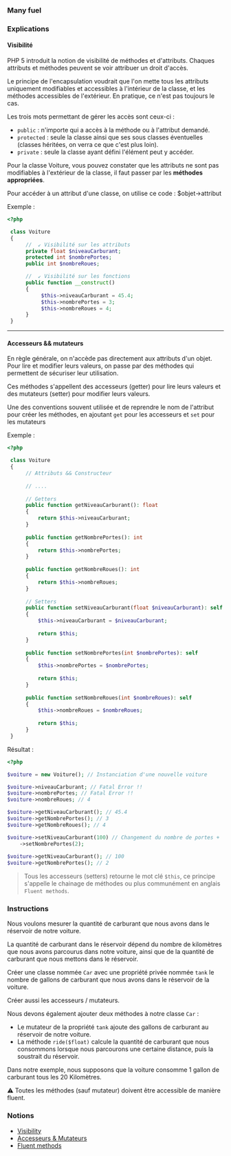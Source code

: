 ### Many fuel

### Explications

#### Visibilité

PHP 5 introduit la notion de visibilité de méthodes et d'attributs. Chaques attributs et méthodes peuvent se voir attribuer un droit d'accès. 

Le principe de l'encapsulation voudrait que l'on mette tous les attributs uniquement modifiables et accessibles à l'intérieur de la classe, et les méthodes accessibles de l'extérieur. En pratique, ce n'est pas toujours le cas.

Les trois mots permettant de gérer les accès sont ceux-ci :

- `public` : n'importe qui a accès à la méthode ou à l'attribut demandé.
- `protected` : seule la classe ainsi que ses sous classes éventuelles (classes héritées, on verra ce que c'est plus loin).
- `private` : seule la classe ayant défini l'élément peut y accéder.

Pour la classe Voiture, vous pouvez constater que les attributs ne sont pas modifiables à l'extérieur de la classe, il faut passer par les **méthodes appropriées**.

Pour accéder à un attribut d'une classe, on utilise ce code : $objet->attribut

Exemple : 

```php
<?php

 class Voiture 
 {
      //  ↙ Visibilité sur les attributs
      private float $niveauCarburant;
      protected int $nombrePortes;
      public int $nombreRoues;

      //  ↙ Visibilité sur les fonctions
      public function __construct()
      {
           $this->niveauCarburant = 45.4;
           $this->nombrePortes = 3;
           $this->nombreRoues = 4;
      }
 }
```

---

#### Accesseurs && mutateurs

En règle générale, on n'accède pas directement aux attributs d'un objet. Pour lire et modifier leurs valeurs, on passe par des méthodes qui permettent de sécuriser leur utilisation.

Ces méthodes s'appellent des accesseurs (getter) pour lire leurs valeurs et des mutateurs (setter) pour modifier leurs valeurs.

Une des conventions souvent utilisée et de reprendre le nom de l'attribut pour créer les méthodes, en ajoutant `get` pour les accesseurs et `set` pour les mutateurs

Exemple : 

```php
<?php

 class Voiture 
 {
      // Attributs && Constructeur    
     
      // ....
     
      // Getters
      public function getNiveauCarburant(): float
      {
          return $this->niveauCarburant;
      }
      
      public function getNombrePortes(): int
      {
          return $this->nombrePortes;
      }
      
      public function getNombreRoues(): int
      {
          return $this->nombreRoues;
      }
     
      // Setters 
      public function setNiveauCarburant(float $niveauCarburant): self
      {
          $this->niveauCarburant = $niveauCarburant;
          
          return $this;
      }
      
      public function setNombrePortes(int $nombrePortes): self
      {
          $this->nombrePortes = $nombrePortes;
          
          return $this;
      }
      
      public function setNombreRoues(int $nombreRoues): self
      {
          $this->nombreRoues = $nombreRoues;
          
          return $this;
      }
 }
```

Résultat : 

```php
<?php

$voiture = new Voiture(); // Instanciation d'une nouvelle voiture

$voiture->niveauCarburant; // Fatal Error !!
$voiture->nombrePortes; // Fatal Error !!
$voiture->nombreRoues; // 4

$voiture->getNiveauCarburant(); // 45.4
$voiture->getNombrePortes(); // 3
$voiture->getNombreRoues(); // 4

$voiture->setNiveauCarburant(100) // Changement du nombre de portes + 
    ->setNombrePortes(2);
    
$voiture->getNiveauCarburant(); // 100
$voiture->getNombrePortes(); // 2
```

> Tous les accesseurs (setters) retourne le mot clé `$this`, ce principe s'appelle le chainage de méthodes ou plus communément en anglais `Fluent methods`.

### Instructions

Nous voulons mesurer la quantité de carburant que nous avons dans le réservoir de notre voiture. 

La quantité de carburant dans le réservoir dépend du nombre de kilomètres que nous avons parcourus dans notre voiture, ainsi que de la quantité de carburant que nous mettons dans le réservoir.

Créer une classe nommée `Car` avec une propriété privée nommée `tank` le nombre de gallons de carburant que nous avons dans le réservoir de la voiture.

Créer aussi les accesseurs / mutateurs.

Nous devons également ajouter deux méthodes à notre classe `Car` :

- Le mutateur de la propriété `tank` ajoute des gallons de carburant au réservoir de notre voiture.
- La méthode `ride($float)` calcule la quantité de carburant que nous consommons lorsque nous parcourons une certaine distance, puis la soustrait du réservoir.

Dans notre exemple, nous supposons que la voiture consomme 1 gallon de carburant tous les 20 Kilomètres.

⚠ Toutes les méthodes (sauf mutateur) doivent être accessible de manière fluent.

### Notions

- [Visibility](https://www.php.net/manual/en/language.oop5.visibility.php)
- [Accesseurs & Mutateurs](http://fyligrane.fr/3_php/12_POO%20:%20premiers%20pas/5_Accesseurs%20et%20mutateurs.html)
- [Fluent methods](https://smbjorklund.no/php-method-chaining-fluent-interface)